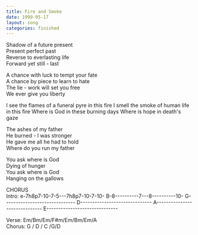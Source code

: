 ```yaml
---
title: Fire and Smoke
date: 1999-05-17
layout: song
categories: finished
---
```

Shadow of a future present  
Present perfect past  
Reverse to everlasting life  
Forward yet still - last

A chance with luck to tempt your fate  
A chance by piece to learn to hate  
The lie - work will set you free  
We ever give you liberty

<div class="chorus">I see the flames of a funeral pyre in this fire  
I smell the smoke of human life in this fire  
Where is God in these burning days  
Where is hope in death's gaze</div>

The ashes of my father  
He burned - I was stronger  
He gave me all he had to hold  
Where do you run my father

You ask where is God  
Dying of hunger  
You ask where is God  
Hanging on the gallows

<div class="chorus">CHORUS</div>

<div class="chords">
Intro:  
e-7h8p7-10-7-5---7h8p7-10-7-10-  
B-8----------7---8----------10-  
G------------------------------  
D------------------------------  
A------------------------------  
E------------------------------  

Verse: Em/Bm/Em/F#m/Em/Bm/Em/A  
Chorus: G / D / C /G/D</div>
